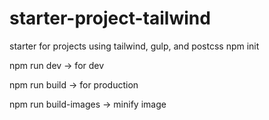 # starter-project-tailwind
starter for projects using tailwind, gulp, and postcss
npm init

npm run dev -> for dev  

npm run build -> for production  

npm run build-images -> minify image  

